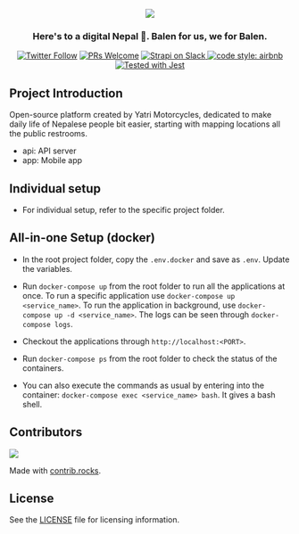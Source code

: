 <div align="center">

![](https://raw.githubusercontent.com/manjillama/yatri-motorcycles-api/master/yatri.png)

</div>

<h3 align="center">
  Here's to a digital Nepal 🙌. Balen for us, we for Balen.
</h3>

<p align="center">
  <a href="https://twitter.com/YATRIdesign"><img src="https://img.shields.io/twitter/follow/YATRIdesign?style=social" alt="Twitter Follow" /></a>
  <a href="CONTRIBUTING.md"><img src="https://img.shields.io/badge/PRs-welcome-brightgreen.svg" alt="PRs Welcome"></a>
  <a href="https://yatrimotorcycles.slack.com">
    <img src="https://img.shields.io/badge/join-slack-purple" alt="Strapi on Slack" />
  </a>
  <a href="https://www.npmjs.com/package/eslint-config-airbnb-typescript"><img alt="code style: airbnb" src="https://img.shields.io/badge/code%20style-airbnb-red"></a>
  <a href="https://github.com/facebook/jest"><img src="https://img.shields.io/badge/tested_with-jest-99424f.svg" alt="Tested with Jest"></a>
</p>

## Project Introduction

Open-source platform created by Yatri Motorcycles, dedicated to make daily life of Nepalese people bit easier, starting with mapping locations all the public restrooms.

- api: API server
- app: Mobile app

## Individual setup

- For individual setup, refer to the specific project folder.

## All-in-one Setup (docker)

- In the root project folder, copy the `.env.docker` and save as `.env`. Update the variables.

- Run `docker-compose up` from the root folder to run all the applications at once. To run a specific application use `docker-compose up <service_name>`. To run the application in background, use `docker-compose up -d <service_name>`. The logs can be seen through `docker-compose logs`.

- Checkout the applications through `http://localhost:<PORT>`.

- Run `docker-compose ps` from the root folder to check the status of the containers.

- You can also execute the commands as usual by entering into the container: `docker-compose exec <service_name> bash`. It gives a bash shell.

## Contributors

<a href="https://github.com/yatri-motorcycles/np-public-restroom/graphs/contributors">
  <img src="https://contrib.rocks/image?repo=yatri-motorcycles/np-public-restroom" />
</a>

Made with [contrib.rocks](https://contrib.rocks).

## License

See the [LICENSE](./LICENSE) file for licensing information.
